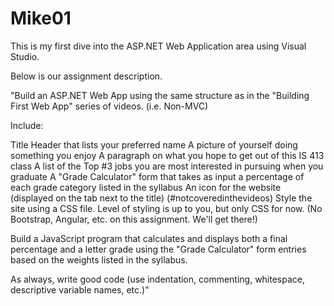 # Mike01

This is my first dive into the ASP.NET Web Application area using Visual Studio.

Below is our assignment description.

"Build an ASP.NET Web App using the same structure as in the "Building First Web App" series of videos. (i.e. Non-MVC)

Include:

Title
Header that lists your preferred name
A picture of yourself doing something you enjoy
A paragraph on what you hope to get out of this IS 413 class
A list of the Top #3 jobs you are most interested in pursuing when you graduate
A "Grade Calculator" form that takes as input a percentage of each grade category listed in the syllabus
An icon for the website (displayed on the tab next to the title) (#notcoveredinthevideos)
Style the site using a CSS file.  Level of styling is up to you, but only CSS for now.  (No Bootstrap, Angular, etc. on this assignment. We'll get there!)

Build a JavaScript program that calculates and displays both a final percentage and a letter grade using the "Grade Calculator" form entries based on the weights listed in the syllabus.

As always, write good code (use indentation, commenting, whitespace, descriptive variable names, etc.)"
